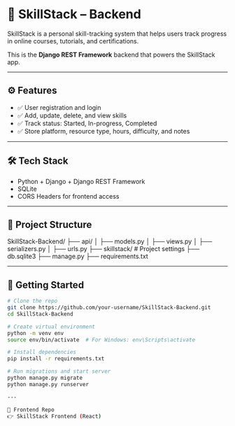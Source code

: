 # 🔧 SkillStack – Backend

SkillStack is a personal skill-tracking system that helps users track progress in online courses, tutorials, and certifications.

This is the **Django REST Framework** backend that powers the SkillStack app.

---

## ⚙️ Features

- ✅ User registration and login 
- ✅ Add, update, delete, and view skills
- ✅ Track status: Started, In-progress, Completed
- ✅ Store platform, resource type, hours, difficulty, and notes

---

## 🛠️ Tech Stack

- Python + Django + Django REST Framework
- SQLite 
- CORS Headers for frontend access

---

## 📂 Project Structure

SkillStack-Backend/
├── api/
│ ├── models.py
│ ├── views.py
│ ├── serializers.py
│ ├── urls.py
├── skillstack/ # Project settings
├── db.sqlite3
├── manage.py
├── requirements.txt

---

## 🚀 Getting Started

```bash
# Clone the repo
git clone https://github.com/your-username/SkillStack-Backend.git
cd SkillStack-Backend

# Create virtual environment
python -m venv env
source env/bin/activate  # For Windows: env\Scripts\activate

# Install dependencies
pip install -r requirements.txt

# Run migrations and start server
python manage.py migrate
python manage.py runserver

---

🔗 Frontend Repo
👉 SkillStack Frontend (React)